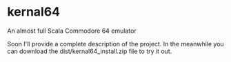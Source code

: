 kernal64
========

An almost full Scala Commodore 64 emulator

Soon I'll provide a complete description of the project.
In the meanwhile you can download the dist/kernal64_install.zip file to try it out.
